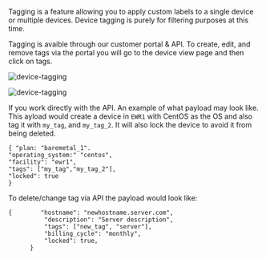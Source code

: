 <!-- <meta>
{
    "title":"Device Tagging",
    "description":"Create Device Tags",
    "tag":["API", "Tagging", "Device Tagging"],
    "seo-title": "Device Tagging - Packet Developer Docs",
    "seo-description": "Create Device Tags",
    "og-title": Device Tagging",
    "og-description": "Create Device Tags",
    "og-image": "/images/packet-product-docs.png"
}
</meta> -->


Tagging is a feature allowing you to apply custom labels to a single device or multiple devices. Device tagging is purely for filtering purposes at this time.

Tagging is avaible through our customer portal & API. To create, edit, and remove tags via the portal you will go to the device view page and then click on tags.


![device-tagging](/images/device-tagging/device-tagging-1.png)

![device-tagging](/images/device-tagging/device-tagging-2.png)



If you work directly with the API. An example of what payload may look like. This ayload would create a device in `EWR1` with CentOS as the OS and also tag it with `my_tag`, and `my_tag_2`. It will also lock the device to avoid it from being deleted.

````
{ "plan: "baremetal_1".
"operating_system:" "centos",
"facility": "ewr1",
"tags": ["my_tag","my_tag_2"],
"locked": true
}
````
To delete/change tag via API the payload would look like:

````
{        "hostname": "newhostname.server.com",
          "description": "Server description",
          "tags": ["new_tag", "server"],
          "billing_cycle": "monthly",
          "locked": true,
      }

````
